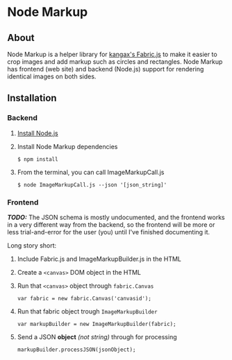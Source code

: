 # Node Markup #

## About ##

Node Markup is a helper library for
[kangax's Fabric.js](https://github.com/kangax/fabric.js/) to make it easier to
crop images and add markup such as circles and rectangles. Node Markup has
frontend (web site) and backend (Node.js) support for rendering identical
images on both sides.

## Installation ##

### Backend ###

1. [Install Node.js](https://github.com/joyent/node/wiki/Installation)
2. Install Node Markup dependencies

     `$ npm install`

3. From the terminal, you can call ImageMarkupCall.js

     `$ node ImageMarkupCall.js --json '[json_string]'`

### Frontend ###

***TODO:*** The JSON schema is mostly undocumented, and the frontend works in a
very different way from the backend, so the frontend will be more or less
trial-and-error for the user (you) until I've finished documenting it.

Long story short:

1. Include Fabric.js and ImageMarkupBuilder.js in the HTML

2. Create a `<canvas>` DOM object in the HTML

3. Run that `<canvas>` object through `fabric.Canvas`

     `var fabric = new fabric.Canvas('canvasid');`

4. Run that fabric object trough `ImageMarkupBuilder`

     `var markupBuilder = new ImageMarkupBuilder(fabric);`

5. Send a JSON **object** *(not string)* through for processing

     `markupBuilder.processJSON(jsonObject);`
